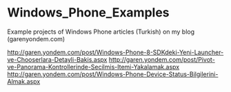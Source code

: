 Windows_Phone_Examples
======================

Example projects of Windows Phone articles (Turkish) on my blog (garenyondem.com)

http://garen.yondem.com/post/Windows-Phone-8-SDKdeki-Yeni-Launcher-ve-Chooserlara-Detayli-Bakis.aspx
http://garen.yondem.com/post/Pivot-ve-Panorama-Kontrollerinde-Secilmis-Itemi-Yakalamak.aspx
http://garen.yondem.com/post/Windows-Phone-Device-Status-Bilgilerini-Almak.aspx

